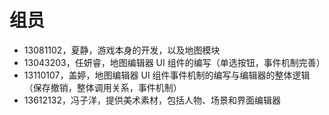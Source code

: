 # 组员
* 13081102，夏静，游戏本身的开发，以及地图模块
* 13043203，任妍睿，地图编辑器 UI 组件的编写（单选按钮，事件机制完善）
* 13110107，盖婷，地图编辑器 UI 组件事件机制的编写与编辑器的整体逻辑（保存撤销，整体调用关系，事件机制）
* 13612132，冯子洋，提供美术素材，包括人物、场景和界面编辑器